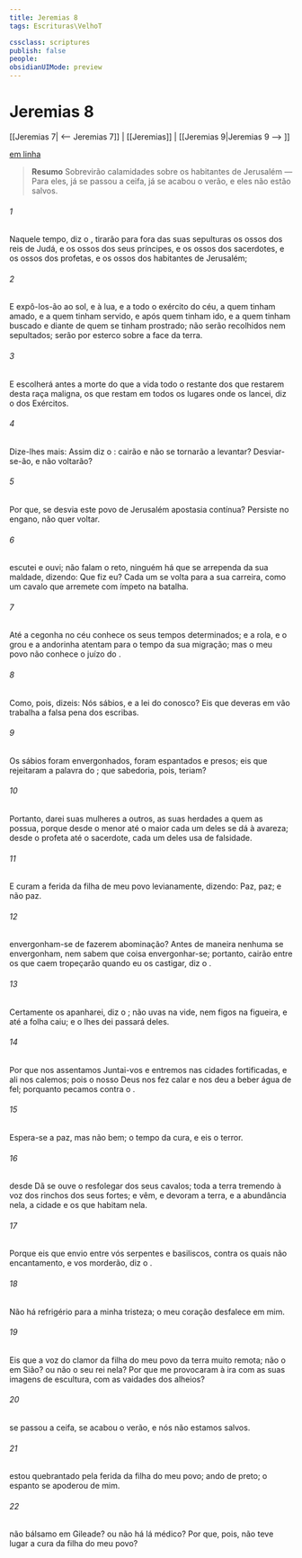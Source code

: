 ```yaml
---
title: Jeremias 8
tags: Escrituras\VelhoT

cssclass: scriptures
publish: false
people:
obsidianUIMode: preview
---
```


# Jeremias 8
[[Jeremias 7| <-- Jeremias 7]] | [[Jeremias]] | [[Jeremias 9|Jeremias 9 --> ]]

[em linha](https://churchofjesuschrist.org/study/scriptures/ot/jer/8?lang=por)

> __Resumo__
Sobrevirão calamidades sobre os habitantes de Jerusalém — Para eles, já se passou a ceifa, já se acabou o verão, e eles não estão salvos.

###### 1 
Naquele tempo, diz o , tirarão para fora das suas sepulturas os ossos dos reis de Judá, e os ossos dos seus príncipes, e os ossos dos sacerdotes, e os ossos dos profetas, e os ossos dos habitantes de Jerusalém;

###### 2 
E expô-los-ão ao sol, e à lua, e a todo o exército do céu, a quem tinham amado, e a quem tinham servido, e após quem tinham ido, e a quem tinham buscado e diante de quem se tinham prostrado; não serão recolhidos nem sepultados; serão por esterco sobre a face da terra.

###### 3 
E escolherá antes a morte do que a vida todo o restante dos que restarem desta raça maligna, os que restam em todos os lugares onde os lancei, diz o  dos Exércitos.

###### 4 
Dize-lhes mais: Assim diz o :  cairão e não se tornarão a levantar? Desviar-se-ão, e não voltarão?

###### 5 
Por que,  se desvia este povo de Jerusalém  apostasia  contínua? Persiste no engano, não quer voltar.

###### 6 
 escutei e ouvi; não falam o  reto, ninguém há que se arrependa da sua maldade, dizendo: Que fiz eu? Cada um se volta para a sua carreira, como um cavalo que arremete com ímpeto na batalha.

###### 7 
Até a cegonha no céu conhece os seus tempos determinados; e a rola, e o grou e a andorinha atentam para o tempo da sua migração; mas o meu povo não conhece o juízo do .

###### 8 
Como, pois, dizeis: Nós  sábios, e a lei do   conosco? Eis que deveras em vão trabalha a falsa pena dos escribas.

###### 9 
Os sábios foram envergonhados, foram espantados e presos; eis que rejeitaram a palavra do ; que sabedoria, pois, teriam?

###### 10 
Portanto, darei suas mulheres a outros,  as suas herdades a quem as possua, porque desde o menor até o maior cada um deles se dá à avareza; desde o profeta até o sacerdote, cada um deles usa de falsidade.

###### 11 
E curam a ferida da filha de meu povo levianamente, dizendo: Paz, paz; e não  paz.

###### 12 
 envergonham-se de fazerem abominação? Antes de maneira nenhuma se envergonham, nem sabem que coisa  envergonhar-se; portanto, cairão entre os que caem  tropeçarão quando eu os castigar, diz o .

###### 13 
Certamente os apanharei, diz o ;  não  uvas na vide, nem figos na figueira, e até a folha caiu; e o  lhes dei passará deles.

###### 14 
Por que nos assentamos  Juntai-vos e entremos nas cidades fortificadas, e ali nos calemos; pois  o  nosso Deus nos fez calar e nos deu a beber água de fel; porquanto pecamos contra o .

###### 15 
Espera-se a paz, mas não  bem; o tempo da cura, e eis o terror.

###### 16 
 desde Dã se ouve o resfolegar dos seus cavalos; toda a terra  tremendo à voz dos rinchos dos seus fortes; e vêm, e devoram a terra, e a abundância nela, a cidade e os que habitam nela.

###### 17 
Porque eis que envio entre vós serpentes e basiliscos, contra os quais não  encantamento, e vos morderão, diz o .

###### 18 
Não há refrigério para a minha tristeza; o meu coração desfalece em mim.

###### 19 
Eis que a voz do clamor da filha do meu povo  da terra muito remota;  não  o  em Sião? ou não  o seu rei nela? Por que me provocaram à ira com as suas imagens de escultura, com as vaidades dos alheios?

###### 20 
 se passou a ceifa,  se acabou o verão, e nós não estamos salvos.

###### 21 
 estou quebrantado pela ferida da filha do meu povo;  ando de preto; o espanto se apoderou de mim.

###### 22 
 não  bálsamo em Gileade? ou não há lá médico? Por que, pois, não teve lugar a cura da filha do meu povo?

